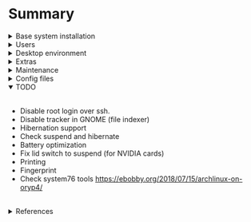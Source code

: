 # Summary

<details>
<summary>Base system installation</summary>
<br>

## Environment variables

```bash
export MOUNTDIR=/mnt
export DRIVE=/dev/nvme0n1
export INSDRIVE=/dev/nvme0n1
export INSPARTITION=/dev/nvme0n1p2
export BTRFSNAME=system
export CRYPTNAME=cryptsystem
```

## Partitioning

**WARNING:** This will destroy everything in your disk

```bash
sgdisk --zap-all $DRIVE
sgdisk -og $DRIVE
sgdisk --clear \
         --new=1:0:+550MiB --typecode=1:ef00 --change-name=1:EFI \
         --new=2:0:0       --typecode=2:8300 --change-name=2:cryptsystem \
           $DRIVE
```

## Encrypt disk and create filesystems

```bash
mkfs.fat -F32 -n EFI /dev/disk/by-partlabel/EFI
cryptsetup luksFormat --align-payload=8192 -s 256 -c aes-xts-plain64 /dev/disk/by-partlabel/cryptsystem
cryptsetup open /dev/disk/by-partlabel/cryptsystem system
mkfs.btrfs --force --label system /dev/mapper/system
```


## Create subvolumes

```bash
btrfs subvolume create /mnt/root
btrfs subvolume create /mnt/home
btrfs subvolume create /mnt/snapshots
umount -R /mnt
```

## Mount subvolumes and EFI

```bash
o=defaults,x-mount.mkdir
o_btrfs=$o,compress=lzo,ssd,noatime
mount -t btrfs -o subvol=root,$o_btrfs LABEL=system /mnt
mount -t btrfs -o subvol=home,$o_btrfs LABEL=system /mnt/home
mount -t btrfs -o subvol=snapshots,$o_btrfs LABEL=system /mnt/snapshots
mkdir /mnt/boot && mount LABEL=EFI /mnt/boot
```

## Install base system (with some extras)

```bash
pacstrap /mnt base base-devel btrfs-progs sudo intel-ucode acpid bluez linux-headers ntp dbus avahi cronie vim openssh net-tools networkmanager dialog terminus-font zsh fish bash-completion htop
```

## Generate fstab

```bash
genfstab -L -p /mnt >> /mnt/etc/fstab
cat /mnt/etc/fstab
```

## Swapfile

```bash
truncate -s 0 /swapfile
chattr +C /swapfile
btrfs property set /swapfile compression none
fallocate -l 16G /swapfile
chmod 600 /swapfile
echo '/swapfile none swap defaults 0 0' >> /mnt/etc/fstab
```

## Chroot

```bash
arch-chroot /mnt /bin/bash
```

### Set locale-hostname-time

```bash
echo "en_US.UTF-8 UTF-8" >> /etc/locale.gen
echo LANG=en_US.UTF-8 > /etc/locale.conf
echo LC_COLLATE=C >> /etc/locale.conf
echo LANGUAGE=en_US >> /etc/locale.conf
locale-gen
localectl set-locale LANG=en_US.UTF-8
timedatectl set-ntp 1
timedatectl set-timezone Europe/Amsterdam
hostnamectl set-hostname yourhostname
echo "127.0.1.1 yourhostname.localdomain yourhostname" >> /etc/hosts
```

### set vconsole

```bash
echo KEYMAP=8859-2 > /etc/vconsole.conf
echo FONT=ter-p24n >> /etc/vconsole.conf
```

### HOOKS
#### /etc/mkinitcpio.conf
HOOKS=(base udev autodetect modconf block btrfs consolefont keymap resume keyboard keymap encrypt filesystems keyboard)

```bash
mkinitcpio -p linux
```

### Services

```bash
systemctl enable NetworkManager sshd acpid dbus cronie
```

### Bootloader (systemd boot)

```bash
bootctl --path=/boot install
```

#### edit bootloader config

```bash
echo 'timeout 3' >> /boot/loader/loader.conf
echo 'default archlinux' >> /boot/loader/loader.conf
```

#### add archlinux entry

```bash
ENTRY_FILE=/boot/loader/entries/archlinux.conf
CRYPT_UUID=$(blkid | awk '/cryptsystem/ {print $2}')

<!---
#SWAP_OFFSET=$(filefrag -v /swapfile | awk '{ if($1=="0:"){print $4} }')
-->
SWAP_OFFSET=684293

cat > $ENTRY_FILE << EOL
title    Arch Linux  
linux    /vmlinuz-linux  
initrd   /initramfs-linux.img  
options cryptdevice=${CRYPT_UUID}:root:allow-discards resume=/dev/mapper/root resume_offset=684293 root=/dev/mapper/root rootflags=subvol=root lang=en locale=en_US.UTF-8 rw quiet loglevel=3 vga=current
EOL

```

<!-- FIXME: Update this to latest version -->

<!---
**FIXME: fix automate swapoffset and check https://wiki.archlinux.org/index.php/Power_management/Suspend_and_hibernate#Hibernation_into_swap_file**
-->

<!-- # is this necassary??
# FIXME: crypttab **https://blog.wiuma.de/arch/2017/05/08/Arch-Install-Script**
-->

<br>
</details>

<details>
<summary>Users</summary>
<br>

```bash
useradd -m -g users -G wheel,storage,power -s /usr/bin/fish fdiblen
passwd fdiblen
```

<br>
</details>

<details>
<summary>Desktop environment</summary>
<br>

```bash
pacman -S gnome-shell gdm gnome-terminal gnome-control-center gnome-tweak-tool
systemctl enable gdm
```

<br>
</details>


<details>
<summary>Extras</summary>
<br>

## Gdm high cpu usage issue
edit /etc/gdm/custom.conf and uncomment the line below to force gdm to use Xorg
WaylandEnable=false

## Settings
edit /etc/sudoers for wheel # FIXME: automate it

## Install full GNOME desktop

```bash
sudo pacman -S gnome gnome-extra arc-gtk-theme
```

## AUR helper and Pamac

### Install yay

```bash
cd $(mktemp -d)
git clone https://aur.archlinux.org/yay.git
cd yay
makepkg -si
```

### Install pamac (aur gui)

```bash
yay --clean -S pamac-aur
```

## Extra Apps (optional)

```bash
yay -S firefox wps-office spotify zim google-chrome chrome-gnome-shell-git bluez-utils flashplugin file-roller seahorse-nautilus nautilus-share archlinux-artwork gnome-power-manager gnome-usage gnome-sound-recorder dconf-editor gnome-nettool visual-studio-code-bin telegram-desktop slack-desktop pop-icon-theme-git nvm flatpak gnome-packagekit gnome-software-packagekit-plugin xdg-desktop-portal-gtk fzf git wget curl tmux openssl pkgfile unzip unrar p7zip tree
```

## Extra tools

```bash
yay -S rsync xclip
```

## lts kernel

```bash
sudo pacman -S linux-lts linux-lts-headers
```

## Tricks

To reset gnome settings use:

```bash
dconf reset -f /org/gnome
```

## intel ucode

add the line below to /boot/loader/entries/archlinux.conf (line 3)
initrd  /intel-ucode.img

## Firewall

```bash
sudo pacman -S ufw gufw
sudo ufw enable
sudo ufw default deny incoming
sudo ufw default deny outgoing
sudo ufw default deny forward
sudo ufw allow http
sudo ufw allow out http
sudo ufw allow https
sudo ufw allow out https
sudo ufw allow ssh
sudo ufw allow out ssh
sudo ufw allow ntp
sudo ufw allow out ntp
sudo ufw allow 53
sudo ufw allow out 53
sudo systemctl enable ufw.service
```

If you will use GNOME Gsconnect extension:

```bash
sudo ufw allow 1714:1764/udp
sudo ufw allow 1714:1764/tcp
```

**To reset the rules run:**

```bash
sudo ufw reset && sudo ufw enable
```

## Disable root login

```bash
sudo passwd -l root # to unlock: sudo passwd -u root
```

## Toucpad

https://wiki.archlinux.org/index.php/Touchpad_Synaptics#Installation

## Battery

https://wiki.archlinux.org/index.php/Power_management
https://wiki.archlinux.org/index.php/TLP

## Nvidia GPU

https://wiki.archlinux.org/index.php/NVIDIA

```bash
sudo pacman -S nvidia nvidia-settings
```

## Plymouth (optional)

https://wiki.archlinux.org/index.php/Plymouth

```bash
yay -S plymouth gdm-playmouth ttf-dejavu plymouth-theme-arch-beat
```

in /etc/mkinitcpio.conf add plymouth and replace the encrypt hook with plymouth-encrypt 
HOOKS=(base udev plymouth [...] keymap plymouth-encrypt filesystems [...])

```bash
sudo mkinitcpio -p linux
sudo systemctl disable gdm.service
sudo systemctl enable gdm-plymouth.service
sudo plymouth-set-default-theme -R arch-beat
```

FIXME: add splash and extra parameters after 'quiet' in /boot/loader/entries/archlinux.conf

## GUFW icon on panel

```bash
cat > ~/.config/autostart/gufw_icon.desktop << EOL
[Desktop Entry]
Name=GUFW icon
Exec=/usr/bin/gufw_icon.sh
Type=Application
EOL
```

## Docker

```bash
sudo pacman -S docker docker-compose
sudo systemctl enable docker.service
sudo systemctl start docker.service
sudo gpasswd -a $USER docker
```

## Flatpak and Flathub

Add flatpak repository:

```bash
flatpak remote-add --if-not-exists flathub https://dl.flathub.org/repo/flathub.flatpakrepo
```

### Civilization 6

Set launching options bewlo using Properties -> SET LAUNCH OPTIONS

```
LD_PRELOAD=~/.var/app/com.valvesoftware.Steam/data/Steam/ubuntu12_32/steam-runtime/amd64/usr/lib/x86_64-linux-gnu/libfontconfig.so.1 %command%
```

## NVIDIA issues (FIXME: WIP)

add the following to /etc/modprobe.d/nvidia.conf
options NVreg_RegisterForACPIEvents=1 NVreg_EnableMSI=1

## Fix suspend on lid close (FIXME: WIP)

<!-- FIXME: this is a problem for only NVIDIA cards with proprietary driver -->
<!-- sudo sed -i 's/^#\?HandlePowerKey=.*$/HandlePowerKey=ignore/g' /etc/systemd/logind.conf
sudo sed -i 's/^#\?HandleLidSwitch=.*$/HandleLidSwitch=ignore/g' /etc/systemd/logind.conf -->

https://wiki.archlinux.org/index.php/TLP
https://linrunner.de/en/tlp/docs/tlp-linux-advanced-power-management.html#commands

```bash
sudo pacman -S tlp # for thinkpads also  tp_smapi acpi_call
sudo systemctl enable tlp.service
sudo systemctl enable tlp-sleep.service
sudo systemctl mask systemd-rfkill.service
sudo systemctl mask systemd-rfkill.socket
sudo systemctl start tlp.service
```

## System snapshots (FIXME: WIP)

https://wiki.archlinux.org/index.php/Snapper

Install snapper:

```bash
sudo pacman -S snapper snapper-gui
```

List subvolumes

```bash
sudo btrfs subvolume list /
```

Snapper configs

```bash
sudo snapper list-configs
sudo snapper -c root create-config /
sudo snapper -c home create-config /home
```


sudo btrfs subvolume delete /.snapshots
sudo btrfs subvolume delete /home/.snapshots

sudo btrfs subvolume create /snapshots/ROOT_snapshots
sudo btrfs subvolume create /snapshots/HOME_snapshots

sudo mkdir /home/.snapshots
sudo mkdir /.snapshots

sudo mount -t btrfs -o subvolid=473,subvol=/snapshots/ROOT_snapshots,$o_btrfs LABEL=system /.snapshots
sudo mount -t btrfs -o subvolid=474,subvol=/snapshots/HOME_snapshots,$o_btrfs LABEL=system /home/.snapshots


FIXME: create fstab config


sudo systemctl start snapper-timeline.timer snapper-cleanup.timer
sudo systemctl enable snapper-timeline.timer snapper-cleanup.timer


Create snapshots:
sudo snapper -c home create --description 'First clean snapshot'


<br>
</details>

<details>
<summary>Maintenance</summary>
<br>

## 1- Mount the volumes

```bash
umount -R /mnt

cryptsetup open /dev/disk/by-partlabel/cryptsystem system

o=defaults,x-mount.mkdir
o_btrfs=$o,compress=lzo,ssd,noatime

sudo mount -t btrfs -o subvol=root,$o_btrfs LABEL=system /mnt
sudo mount -t btrfs -o subvol=home,$o_btrfs LABEL=system /mnt/home
sudo mount -t btrfs -o subvol=snapshots,$o_btrfs LABEL=system /mnt/snapshots
sudo mount LABEL=EFI /mnt/boot
```

## Mount snapshots (if required) (FIXME: WIP)

```bash
sudo mount -t btrfs -o subvolid=473,subvol=/snapshots/ROOT_snapshots,$o_btrfs LABEL=system /.snapshots
sudo mount -t btrfs -o subvolid=474,subvol=/snapshots/HOME_snapshots,$o_btrfs LABEL=system /home/.snapshots
```

## 2- CHROOTing for maintenance (option-1)

```bash
arch-chroot /mnt /bin/bash
```

## 2- Booting using systemd (option-2)

```bash
systemd-nspawn -bD /mnt
```

<br>
</details>

<details>
<summary>Config files</summary>
<br>

- /etc/mkinitcpio.conf
- /boot/loader/entries/archlinux.conf
- /etc/fstab
- /etc/systemd/logind.conf
- /etc/X11/xorg.conf.d/20-nvidia.conf
- /boot/loader/loader.conf
- /etc/plymouth/plymouthd.conf
- /etc/modprobe.d/nvidia.conf

<br>
</details>

<details open>
<summary>TODO</summary>
<br>

- Disable root login over ssh.
- Disable tracker in GNOME (file indexer)
- Hibernation support
- Check suspend and hibernate
- Battery optimization
- Fix lid switch to suspend (for NVIDIA cards)
- Printing
- Fingerprint
- Check system76 tools https://ebobby.org/2018/07/15/archlinux-on-oryp4/

<br>
</details>

<details>
<summary>References</summary>
<br>

- https://austinmorlan.com/posts/arch_linux_install/

- https://wiki.archlinux.org/index.php/User:Altercation/Bullet_Proof_Arch_Install

- https://github.com/fdiblen/Arch-Linux-Dell-XPS13-9350/blob/master/INSTALL.md

- https://gist.github.com/ansulev/7cdf38a3d387599adf9addd248b09db8

- https://ramsdenj.com/2016/04/05/using-btrfs-for-easy-backup-and-rollback.html

FIXME: Tracker
- https://gist.github.com/vancluever/d34b41eb77e6d077887c

- https://www.noulakaz.net/2019/04/09/disable-tracker-in-gnome-if-you-do-not-need-it/

<br>
</details>
